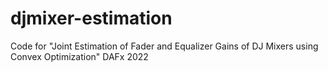 # djmixer-estimation
Code for "Joint Estimation of Fader and Equalizer Gains of DJ Mixers using Convex Optimization" DAFx 2022
